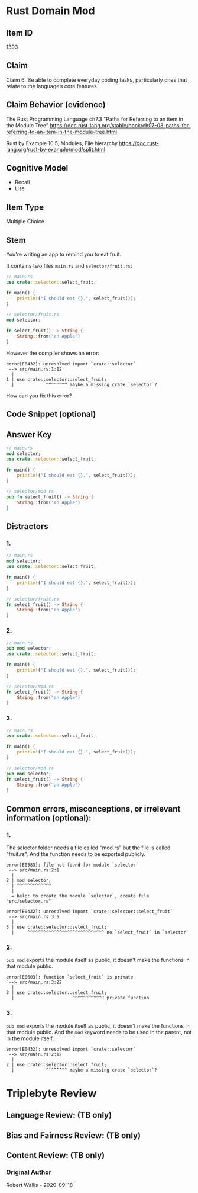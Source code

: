 # Rust Domain Mod

## Item ID
1393

## Claim
Claim 6: Be able to complete everyday coding tasks, particularly ones that relate to the language’s core features.


## Claim Behavior (evidence)
The Rust Programming Language ch7.3
"Paths for Referring to an item in the Module Tree"
https://doc.rust-lang.org/stable/book/ch07-03-paths-for-referring-to-an-item-in-the-module-tree.html

Rust by Example 10.5, Modules, File hierarchy
https://doc.rust-lang.org/rust-by-example/mod/split.html

## Cognitive Model
* Recall
* Use

## Item Type
Multiple Choice

## Stem
You're writing an app to remind you to eat fruit.

It contains two files `main.rs` and `selector/fruit.rs`:

```rust
// main.rs
use crate::selector::select_fruit;

fn main() {
    println!("I should eat {}.", select_fruit());
}
```
```rust
// selector/fruit.rs
mod selector;

fn select_fruit() -> String {
    String::from("an Apple")
}
```

However the compiler shows an error:

```
error[E0432]: unresolved import `crate::selector`
 --> src/main.rs:1:12
  |
1 | use crate::selector::select_fruit;
  |            ^^^^^^^^ maybe a missing crate `selector`?
```

How can you fix this error?

## Code Snippet (optional)


## Answer Key

```rust
// main.rs
mod selector;
use crate::selector::select_fruit;

fn main() {
    println!("I should eat {}.", select_fruit());
}
```
```rust
// selector/mod.rs
pub fn select_fruit() -> String {
    String::from("an Apple")
}
```


## Distractors

### 1.
```rust
// main.rs
mod selector;
use crate::selector::select_fruit;

fn main() {
    println!("I should eat {}.", select_fruit());
}
```
```rust
// selector/fruit.rs
fn select_fruit() -> String {
    String::from("an Apple")
}
```

### 2.
```rust
// main.rs
pub mod selector;
use crate::selector::select_fruit;

fn main() {
    println!("I should eat {}.", select_fruit());
}
```
```rust
// selector/mod.rs
fn select_fruit() -> String {
    String::from("an Apple")
}
```

### 3.
```rust
// main.rs
use crate::selector::select_fruit;

fn main() {
    println!("I should eat {}.", select_fruit());
}
```
```rust
// selector/mod.rs
pub mod selector;
fn select_fruit() -> String {
    String::from("an Apple")
}
```


## Common errors, misconceptions, or irrelevant information (optional):

### 1.
The selector folder needs a file called "mod.rs" but the file is called "fruit.rs".
And the function needs to be exported publicly.
```
error[E0583]: file not found for module `selector`
 --> src/main.rs:2:1
  |
2 | mod selector;
  | ^^^^^^^^^^^^^
  |
  = help: to create the module `selector`, create file "src/selector.rs"

error[E0432]: unresolved import `crate::selector::select_fruit`
 --> src/main.rs:3:5
  |
3 | use crate::selector::select_fruit;
  |     ^^^^^^^^^^^^^^^^^^^^^^^^^^^^^ no `select_fruit` in `selector`
```

### 2.
`pub mod` exports the module itself as public, it doesn't make the functions in that module public.
```
error[E0603]: function `select_fruit` is private
 --> src/main.rs:3:22
  |
3 | use crate::selector::select_fruit;
  |                      ^^^^^^^^^^^^ private function
```

### 3.
`pub mod` exports the module itself as public, it doesn't make the functions in that module public.
And the `mod` keyword needs to be used in the parent, not in the module itself.
```
error[E0432]: unresolved import `crate::selector`
 --> src/main.rs:2:12
  |
2 | use crate::selector::select_fruit;
  |            ^^^^^^^^ maybe a missing crate `selector`?
```


# Triplebyte Review


## Language Review: (TB only)


## Bias and Fairness Review: (TB only)


## Content Review: (TB only)


### Original Author

Robert Wallis - 2020-09-18
